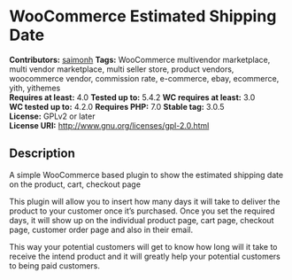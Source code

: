 # WooCommerce Estimated Shipping Date
**Contributors:** [saimonh](https://profiles.wordpress.org/saimonh)
**Tags:** WooCommerce multivendor marketplace, multi vendor marketplace, multi seller store, product vendors, woocommerce vendor, commission rate, e-commerce, ebay, ecommerce, yith, yithemes  
**Requires at least:** 4.0
**Tested up to:** 5.4.2
**WC requires at least:** 3.0  
**WC tested up to:** 4.2.0
**Requires PHP:** 7.0 
**Stable tag:** 3.0.5  
**License:** GPLv2 or later  
**License URI:** http://www.gnu.org/licenses/gpl-2.0.html  

## Description ##
A simple WooCommerce based plugin to show the estimated shipping date on the product, cart, checkout page

This plugin will allow you to insert how many days it will take to deliver the product to your customer once it’s purchased. Once you set the required days, it will show up on the individual product page, cart page, checkout page, customer order page and also in their email.

This way your potential customers will get to know how long will it take to receive the intend product and it will greatly help your potential customers to being paid customers.
